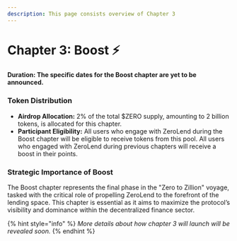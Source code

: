 ```yaml
---
description: This page consists overview of Chapter 3
---
```


# Chapter 3: Boost ⚡

#### **Duration:** The specific dates for the Boost chapter are yet to be announced.

### **Token Distribution**

* **Airdrop Allocation:** 2% of the total $ZERO supply, amounting to 2 billion tokens, is allocated for this chapter.
* **Participant Eligibility:** All users who engage with ZeroLend during the Boost chapter will be eligible to receive tokens from this pool. All users who engaged with ZeroLend during previous chapters will receive a boost in their points.&#x20;

### **Strategic Importance of Boost**

The Boost chapter represents the final phase in the "Zero to Zillion" voyage, tasked with the critical role of propelling ZeroLend to the forefront of the lending space. This chapter is essential as it aims to maximize the protocol’s visibility and dominance within the decentralized finance sector.

{% hint style="info" %}
_More details about how chapter 3 will launch will be revealed soon._
{% endhint %}
